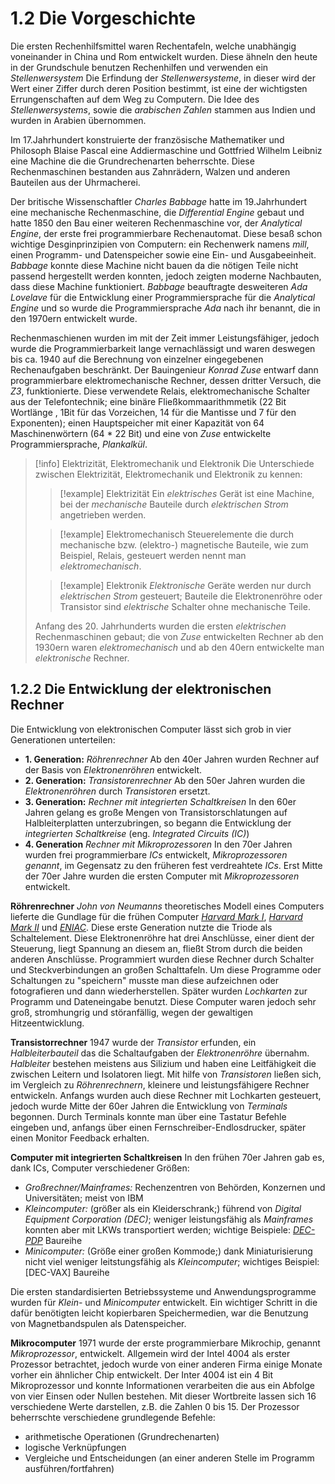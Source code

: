 # 1.2 Die Vorgeschichte
Die ersten Rechenhilfsmittel waren Rechentafeln, welche unabhängig voneinander in China und Rom entwickelt wurden. Diese ähneln den heute in der Grundschule benutzen Rechenhilfen und verwenden ein *Stellenwersystem*
Die Erfindung der *Stellenwersysteme*, in dieser wird der Wert einer Ziffer durch deren Position bestimmt, ist eine der wichtigsten Errungenschaften auf dem Weg zu Computern. Die Idee des *Stellenwersystems*, sowie die *arabischen Zahlen* stammen aus Indien und wurden in Arabien übernommen.

Im 17.Jahrhundert konstruierte der französische Mathematiker und Philosoph Blaise Pascal eine Addiermaschine und Gottfried Wilhelm Leibniz eine Machine die die Grundrechenarten beherrschte. Diese Rechenmaschinen bestanden aus Zahnrädern, Walzen und anderen Bauteilen aus der Uhrmacherei. 

Der britische Wissenschaftler *Charles Babbage* hatte im 19.Jahrhundert eine mechanische Rechenmaschine, die *Differential Engine* gebaut und hatte 1850 den Bau einer weiteren Rechenmaschine vor, der *Analytical Engine*, der erste frei programmierbare Rechenautomat. Diese besaß schon wichtige Desginprinzipien von Computern: ein Rechenwerk namens *mill*, einen Programm- und Datenspeicher sowie eine Ein- und Ausgabeeinheit. *Babbage* konnte diese Machine nicht bauen da die nötigen Teile nicht passend hergestellt werden konnten, jedoch zeigten moderne Nachbauten, dass diese Machine funktioniert.
*Babbage* beauftragte desweiteren *Ada Lovelave* für die Entwicklung einer Programmiersprache für die *Analytical Engine* und so wurde die Programmiersprache *Ada* nach ihr benannt, die in den 1970ern entwickelt wurde. 

Rechenmaschienen wurden im mit der Zeit immer Leistungsfähiger, jedoch wurde die Programmierbarkeit lange vernachlässigt und waren deswegen bis ca. 1940 auf die Berechnung von einzelner eingegebenen Rechenaufgaben beschränkt. Der Bauingenieur *Konrad Zuse* entwarf dann programmierbare elektromechanische Rechner, dessen dritter Versuch, die *Z3*, funktionierte. Diese verwendete Relais, elektromechanische Schalter aus der Telefontechnik; eine binäre Fließkommaarithmmetik (22 Bit Wortlänge , 1Bit für das Vorzeichen, 14 für die Mantisse und 7 für den Exponenten); einen Hauptspeicher mit einer Kapazität von 64 Maschinenwörtern (64 * 22 Bit) und eine von *Zuse* entwickelte Programmiersprache, *Plankalkül*. 

>[!info] Elektrizität, Elektromechanik und Elektronik
>Die Unterschiede zwischen Elektrizität, Elektromechanik und Elektronik zu kennen:
>>[!example] Elektrizität 
>>Ein *elektrisches* Gerät ist eine Machine, bei der *mechanische* Bauteile durch *elektrischen Strom* angetrieben werden.
>
>>[!example] Elektromechanisch
>>Steuerelemente die durch mechanische bzw. (elektro-) magnetische Bauteile, wie zum Beispiel, Relais, gesteuert werden nennt man *elektromechanisch*.
>
>>[!example] Elektronik
>>*Elektronische* Geräte werden nur durch *elektrischen Strom* gesteuert; Bauteile die Elektronenröhre oder Transistor sind *elektrische* Schalter ohne mechanische Teile.
>
>Anfang des 20. Jahrhunderts wurden die ersten *elektrischen* Rechenmaschinen gebaut; die von *Zuse* entwickelten Rechner ab den 1930ern waren *elektromechanisch* und ab den 40ern entwickelte man *elektronische* Rechner.
## 1.2.2 Die Entwicklung der elektronischen Rechner
Die Entwicklung von elektronischen Computer lässt sich grob in vier Generationen unterteilen:
- **1. Generation:** *Röhrenrechner* 
  Ab den 40er Jahren wurden Rechner auf der Basis von *Elektronenröhren* entwickelt.
- **2. Generation:** *Transistorenrechner* 
  Ab den 50er Jahren wurden die *Elektronenröhren* durch *Transistoren* ersetzt.
- **3. Generation:** *Rechner mit integrierten Schaltkreisen*
   In den 60er Jahren gelang es große Mengen von Transistorschlatungen auf Halbleiterplatten unterzubringen, so begann die Entwicklung der *integrierten Schaltkreise* (eng. *Integrated Circuits (IC)*)
- **4. Generation** *Rechner mit Mikroprozessoren*
   In den 70er Jahren wurden frei programmierbare *ICs* entwickelt, *Mikroprozessoren genannt*, im Gegensatz zu den früheren fest verdreahtete *ICs*. Erst Mitte der 70er Jahre wurden die ersten Computer mit *Mikroprozessoren* entwickelt.

**Röhrenrechner**
*John von Neumanns* theoretisches Modell eines Computers lieferte die Gundlage für die frühen Computer [*Harvard Mark I*](https://en.wikipedia.org/wiki/Harvard_Mark_I), [*Harvard Mark II*](https://en.wikipedia.org/wiki/Harvard_Mark_II) und [*ENIAC*](https://de.wikipedia.org/wiki/ENIAC). Diese erste Generation nutzte die Triode als Schaltelement. Diese Elektronenröhre hat drei Anschlüsse, einer dient der Steuerung, liegt Spannung an diesem an, fließt Strom durch die beiden  anderen Anschlüsse. 
Programmiert wurden diese Rechner durch Schalter und Steckverbindungen an großen Schalttafeln. Um diese Programme oder Schaltungen zu "speichern" musste man diese aufzeichnen oder fotografieren und dann wiederherstellen. Später wurden *Lochkarten* zur Programm und Dateneingabe benutzt.
Diese Computer waren jedoch sehr groß, stromhungrig und störanfällig, wegen der gewaltigen Hitzeentwicklung.

**Transistorrechner**
1947 wurde der *Transistor* erfunden, ein *Halbleiterbauteil* das die Schaltaufgaben der *Elektronenröhre* übernahm. *Halbleiter* bestehen meistens aus Silizium und haben eine Leitfähigkeit die zwischen Leitern und Isolatoren liegt. 
Mit hilfe von *Transistoren* ließen sich, im Vergleich zu *Röhrenrechnern*, kleinere und leistungsfähigere Rechner entwickeln. 
Anfangs wurden auch diese Rechner mit Lochkarten gesteuert, jedoch wurde Mitte der 60er Jahren die Entwicklung von *Terminals* begonnen. Durch Terminals konnte man über eine Tastatur Befehle eingeben und, anfangs über einen Fernschreiber-Endlosdrucker, später einen Monitor Feedback erhalten.

**Computer mit integrierten Schaltkreisen**
In den frühen 70er Jahren gab es, dank ICs, Computer verschiedener Größen:
- *Großrechner/Mainframes:* 
  Rechenzentren von Behörden, Konzernen und Universitäten; meist von IBM
- *Kleincomputer:* 
  (größer als ein Kleiderschrank;) führend von *Digital Equipment Corporation (DEC)*; weniger leistungsfähig als *Mainframes* konnten aber mit LKWs transportiert werden;
  wichtige Beispiele: [*DEC-PDP*](https://de.wikipedia.org/wiki/Programmed_Data_Processor) Baureihe 
- *Minicomputer:* 
  (Größe einer großen Kommode;) dank Miniaturisierung nicht viel weniger leitstungsfähig als *Kleincomputer*; 
  wichtiges Beispiel: [DEC-VAX] Baureihe

Die ersten standardisierten Betriebssysteme und Anwendungsprogramme wurden für *Klein-* und *Minicomputer* entwickelt. Ein wichtiger Schritt in die dafür benötigten leicht kopierbaren Speichermedien, war die Benutzung von Magnetbandspulen als Datenspeicher. 

**Mikrocomputer**
1971 wurde der erste programmierbare Mikrochip, genannt *Mikroprozessor*, entwickelt. Allgemein wird der Intel 4004 als erster Prozessor betrachtet, jedoch wurde von einer anderen Firma einige Monate vorher ein ähnlicher Chip entwickelt.
Der Inter 4004 ist ein 4 Bit Mikroprozessor und konnte Informationen verarbeiten die aus ein Abfolge von vier Einsen oder Nullen bestehen. Mit dieser Wortbreite lassen sich 16 verschiedene Werte darstellen, z.B. die Zahlen 0 bis 15.
Der Prozessor beherrschte verschiedene grundlegende Befehle:
- arithmetische Operationen (Grundrechenarten)
- logische Verknüpfungen
- Vergleiche und Entscheidungen (an einer anderen Stelle im Programm ausführen/fortfahren)